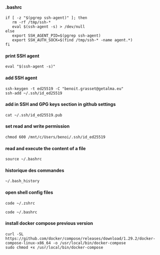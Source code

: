 #### .bashrc

```
if [ -z "$(pgrep ssh-agent)" ]; then
   rm -rf /tmp/ssh-*
   eval $(ssh-agent -s) > /dev/null
else
   export SSH_AGENT_PID=$(pgrep ssh-agent)
   export SSH_AUTH_SOCK=$(find /tmp/ssh-* -name agent.*)
fi
```


#### print SSH agent
```
eval "$(ssh-agent -s)"
```
#### add SSH agent
```
ssh-keygen -t ed25519 -C "benoit.grasset@getalma.eu"
ssh-add ~/.ssh/id_ed25519
```
#### add in SSH and GPG keys section in github settings
```
cat ~/.ssh/id_ed25519.pub
```

#### set read and write permission
```
chmod 600 /mnt/c/Users/benoi/.ssh/id_ed25519
```

####  read and execute the content of a file
```
source ~/.bashrc
```

#### historique des commandes
```
~/.bash_history
```

#### open shell config files
```
code ~/.zshrc
```
```
code ~/.bashrc
```

#### install docker compose previous version
```
curl -SL https://github.com/docker/compose/releases/download/1.29.2/docker-compose-linux-x86_64 -o /usr/local/bin/docker-compose
sudo chmod +x /usr/local/bin/docker-compose
```
